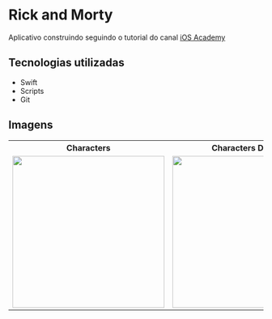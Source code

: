 # Rick and Morty

Aplicativo construindo seguindo o tutorial do canal [iOS Academy](https://www.youtube.com/@iOSAcademy)

## Tecnologias utilizadas
- Swift
- Scripts
- Git

## Imagens
<table>
  <tr>
    <th>Characters</th>
    <th>Characters Details</th>
  </tr>
  <tr>
    <td>
      <img src=https://github.com/luksinocencio/swift_rick_and_morty/assets/16104737/631c1b54-2351-43c8-85be-d4daff85cade alt="" width="300">  
    </td>
    <td>
      <img src=https://github.com/luksinocencio/swift_rick_and_morty/assets/16104737/d17a24cd-0f57-417e-b645-0fa9628b2bf2 alt="" width="300">  
    </td>
  </tr>
  
</table>

